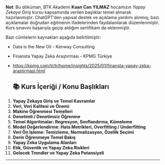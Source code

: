 
**Not**: Bu döküman, BTK Akademi **Kaan Can YILMAZ** hocamızın *Yapay Zekaya Giriş* kursu kapsamında verilen başlıklar temel alınarak hazırlanmıştır.
ChatGPT’den yapısal destek ve açıklama yardımı alınmış; bazı açıklamalar doğrudan eğitmenin ifadelerinden faydalanılarak düzenlenmiştir.
Kurs sınavını başarıyla geçip aldığım sertifikam da eklenmiştir.

Bazı cümlelerin kaynakları aşağıda belirtilmiştir:
- Data is the New Oil - Kenway Consulting
- Finansta Yapay Zeka Araştırması - KPMG Türkiye
- https://kpmg.com/tr/tr/home/insights/2025/01/finansta-yapay-zeka-arastirmasi.html

    ## 📚 Kurs İçeriği / Konu Başlıkları

1. **Yapay Zekaya Giriş ve Temel Kavramlar**  
2. **Veri, Veri Kalitesi ve Önemi**  
3. **Makine Öğrenmesi Temelleri**  
4. **Denetimli / Denetimsiz Öğrenme**  
5. **Temel Algoritmalar: Regresyon, Sınıflandırma, Kümeleme**  
6. **Model Değerlendirme: Hata Metrikleri, Overfitting / Underfitting**  
7. **Veri Ön İşleme: Temizleme, Normalizasyon, Özellik Seçimi**  
8. **Derin Öğrenmeye Temel Bakış**  
9. **Yapay Zeka Uygulama Alanları**  
10. **Etik, Güvenlik ve Yapay Zeka Riskleri**  
11. **Gelecek Trendler ve Yapay Zeka Potansiyeli**  
---



